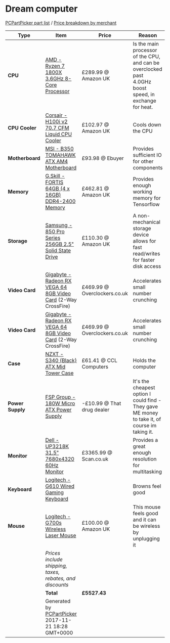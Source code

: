 # Dream computer

[PCPartPicker part list](https://uk.pcpartpicker.com/list/YcsRQV) / [Price breakdown by merchant](https://uk.pcpartpicker.com/list/YcsRQV/by_merchant/)

 Type            | Item                                                                                                                                                                    | Price                         | Reason                                                                                                  | Image 
-----------------|-------------------------------------------------------------------------------------------------------------------------------------------------------------------------|-------------------------------|---------------------------------------------------------------------------------------------------------|-------
**CPU**          | [AMD - Ryzen 7 1800X 3.6GHz 8-Core Processor](https://uk.pcpartpicker.com/product/7qyxFT/amd-ryzen-7-1800x-36ghz-8-core-processor-yd180xbcaewof)                        |  £289.99 @ Amazon UK          | Is the main processor of the CPU, and can be overclocked past 4.0GHz boost speed, in exchange for heat. | ![Ryzen Processor](https://cdn.pcpartpicker.com/static/forever/images/product/a12eab97aff3815b6707805450266034.1600.jpg )
**CPU Cooler**   | [Corsair - H100i v2 70.7 CFM Liquid CPU Cooler](https://uk.pcpartpicker.com/product/CrDzK8/corsair-cpu-cooler-cw9060025ww)                                              |  £102.97 @ Amazon UK          | Cools down the CPU                                                                                      | ![H100i v2](http://ecx.images-amazon.com/images/I/41-BYBaR2wL.jpg )
**Motherboard**  | [MSI - B350 TOMAHAWK ATX AM4 Motherboard](https://uk.pcpartpicker.com/product/Y4kwrH/msi-b350-tomahawk-atx-am4-motherboard-b350-tomahawk)                               |  £93.98 @ Ebuyer              | Provides sufficient IO for other components                                                             | ![B30](https://images-eu.ssl-images-amazon.com/images/I/51W3ej4k%2BkL.jpg )
**Memory**       | [G.Skill - FORTIS 64GB (4 x 16GB) DDR4-2400 Memory](https://uk.pcpartpicker.com/product/mr8H99/gskill-fortis-64gb-4-x-16gb-ddr4-2400-memory-f4-2400c15q-64gft)          |  £462.81 @ Amazon UK          | Provides enough working memory for Tensorflow                                                           | ![Tensorflow enabling RAM](https://images-eu.ssl-images-amazon.com/images/I/41yjRIyNYgL.jpg )
**Storage**      | [Samsung - 850 Pro Series 256GB 2.5" Solid State Drive](https://uk.pcpartpicker.com/product/JMPfrH/samsung-internal-hard-drive-mz7ke256bw)                              |  £110.30 @ Amazon UK          | A non-mechanical storage device allows for fast read/writes for faster disk access                      | ![Samsung SSD](https://cdn.pcpartpicker.com/static/forever/images/product/2275d7335b3784eed93977ab579b6e5d.1600.jpg )
**Video Card**   | [Gigabyte - Radeon RX VEGA 64 8GB Video Card](https://uk.pcpartpicker.com/product/gqTrxr/gigabyte-radeon-rx-vega-64-8gb-video-card-gv-rxvega64-8gd-b) (2-Way CrossFire) |  £469.99 @ Overclockers.co.uk | Accelerates small number crunching                                                                      | ![Linus is dropping the RX Vega 64](https://cdn.pcpartpicker.com/static/forever/images/product/cd33fabada115e12c5f4a19a91de5fd2.1600.jpg )
**Video Card**   | [Gigabyte - Radeon RX VEGA 64 8GB Video Card](https://uk.pcpartpicker.com/product/gqTrxr/gigabyte-radeon-rx-vega-64-8gb-video-card-gv-rxvega64-8gd-b) (2-Way CrossFire) |  £469.99 @ Overclockers.co.uk | Accelerates small number crunching                                                                      | ![Linus is dropping the RX Vega 64](https://cdn.pcpartpicker.com/static/forever/images/product/cd33fabada115e12c5f4a19a91de5fd2.1600.jpg )
**Case**         | [NZXT - S340 (Black) ATX Mid Tower Case](https://uk.pcpartpicker.com/product/ms6BD3/nzxt-case-cas340wb1)                                                                |  £61.41 @ CCL Computers       | Holds the computer                                                                                      | ![Case](https://cdn.pcpartpicker.com/static/forever/images/product/d4745ae04fec5a8861f24130cccc9eda.1600.jpg )
**Power Supply** | [FSP Group - 180W Micro ATX Power Supply](https://uk.pcpartpicker.com/product/KyPfrH/fsp-group-power-supply-fsp18050niv)                                                | -£10.99 @ That drug dealer    | It's the cheapest option I could find - They gave ME money to take it, of course im taking it.          | ![Bomb](https://images10.newegg.com/NeweggImage/ProductImage/17-104-999-08.jpg )
**Monitor**      | [Dell - UP3218K 31.5" 7680x4320 60Hz Monitor](https://uk.pcpartpicker.com/product/ZxBrxr/dell-up3218k-315-7680x4320-60hz-monitor-up3218k)                               |  £3365.99 @ Scan.co.uk        | Provides a great enough resolution for multitasking                                                     | ![4K times 4 is 8K](https://cdn.pcpartpicker.com/static/forever/images/product/d033ac72d7a1b3440f64bd9d9892fa49.1600.jpg )
**Keyboard**     | [Logitech - G610 Wired Gaming Keyboard](https://uk.pcpartpicker.com/product/J3yxFT/logitech-keyboard-920007857)                                                         |                               | Browns feel good                                                                                        | ![Keyboard](https://cdn.pcpartpicker.com/static/forever/images/product/644069c97cf3c1c372d3b14aa6be8e93.1600.jpg )
**Mouse**        | [Logitech - G700s Wireless Laser Mouse](https://uk.pcpartpicker.com/product/29V48d/logitech-mouse-910003584)                                                            |  £100.00 @ Amazon UK          | This mouse feels good and it can be wireless by unplugging it                                           | ![Mouse](http://ecx.images-amazon.com/images/I/51VdAZz7I9L.jpg )
                 | *Prices include shipping, taxes, rebates, and discounts*                                                                                                                |
                 | **Total**                                                                                                                                                               | **£5527.43**
                 | Generated by [PCPartPicker](http://pcpartpicker.com) 2017-11-21 18:28 GMT+0000                                                                                          |